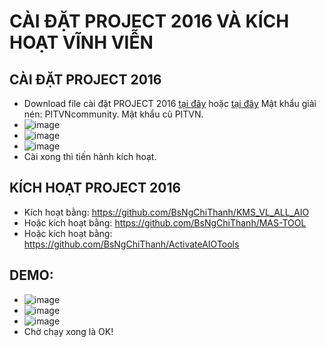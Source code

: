 # CÀI ĐẶT PROJECT 2016 VÀ KÍCH HOẠT VĨNH VIỄN #
## CÀI ĐẶT PROJECT 2016 ##
  - Download file cài đặt PROJECT 2016 [tại đây]() hoặc [tại đây]() Mật khẩu giải nén: PITVNcommunity. Mật khẩu cũ PITVN.
  - ![image](https://github.com/BsNgChiThanh/Cai-Project2016-va-kich-hoat/assets/82578024/302a9545-c97a-41fa-bff0-fb4731e49f78)
  - ![image](https://github.com/BsNgChiThanh/Cai-Project2016-va-kich-hoat/assets/82578024/62c39cba-bd30-4afe-87c1-ca2ac23d3a67)
  - ![image](https://github.com/BsNgChiThanh/Cai-Project2016-va-kich-hoat/assets/82578024/5ae8ce3f-e460-495e-ac72-b43570a12809)
  - Cài xong thì tiến hành kích hoạt.

## KÍCH HOẠT PROJECT 2016 ##
  - Kích hoạt bằng: https://github.com/BsNgChiThanh/KMS_VL_ALL_AIO
  - Hoặc kích hoạt bằng: https://github.com/BsNgChiThanh/MAS-TOOL
  - Hoặc kích hoạt bằng: https://github.com/BsNgChiThanh/ActivateAIOTools

## DEMO: ##
  - ![image](https://github.com/BsNgChiThanh/Cai-Project2016-va-kich-hoat/assets/82578024/bb106e77-f85c-4066-b374-6e51386de4a0)
  - ![image](https://github.com/BsNgChiThanh/Cai-Project2016-va-kich-hoat/assets/82578024/cf6d7ee3-5331-4e73-a382-81cd119d7ac1)
  - ![image](https://github.com/BsNgChiThanh/Cai-Project2016-va-kich-hoat/assets/82578024/2767b3a9-6625-4baf-987c-c69d4fda6ff5)
  - Chờ chạy xong là OK!

